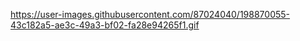 
https://user-images.githubusercontent.com/87024040/198870055-43c182a5-ae3c-49a3-bf02-fa28e94265f1.gif
